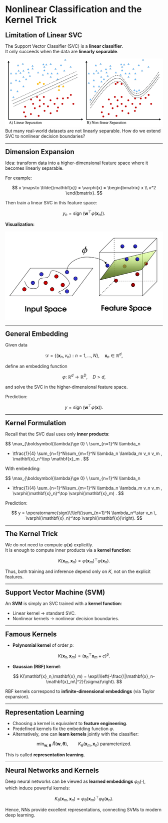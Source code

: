 # Nonlinear Classification and the Kernel Trick

**<span style="font-size:1.5em;">Limitation of Linear SVC</span>**

The Support Vector Classifier (SVC) is a **linear classifier**.  
It only succeeds when the data are **linearly separable**.

<div style="text-align: center;">
  <img src="../../_static/svm5.png" alt="SVM margins"/>
</div>
But many real-world datasets are not linearly separable.  
How do we extend SVC to nonlinear decision boundaries?

---

**<span style="font-size:1.5em;">Dimension Expansion</span>**

Idea: transform data into a higher-dimensional feature space where it becomes linearly separable.

For example:

$$
x \mapsto \tilde{\mathbf{x}} = \varphi(x) = 
\begin{bmatrix}
x \\
x^2
\end{bmatrix}.
$$

Then train a linear SVC in this feature space:

$$
y_n = \operatorname{sign}\!\left(\mathbf{w}^\top \varphi(\mathbf{x}_n)\right).
$$

**Visualization:**

<div style="text-align: center;">
  <img src="../../_static/svm6.png" alt="SVM margins"/>
</div>

---

**<span style="font-size:1.5em;">General Embedding</span>**

Given data

$$
\mathcal{D} = \{(\mathbf{x}_n, v_n) : n=1,\ldots,N\}, \quad \mathbf{x}_n \in \mathbb{R}^d,
$$

define an embedding function

$$
\varphi:\ \mathbb{R}^d \to \mathbb{R}^D, \quad D > d,
$$

and solve the SVC in the higher-dimensional feature space.

Prediction:

$$
y = \operatorname{sign}\!\left(\mathbf{w}^\top \varphi(\mathbf{x})\right).
$$

---

**<span style="font-size:1.5em;">Kernel Formulation</span>**

Recall that the SVC dual uses only **inner products**:

$$
\max_{\boldsymbol{\lambda}\ge 0} \ \sum_{n=1}^N \lambda_n 
- \tfrac{1}{4} \sum_{n=1}^N\sum_{m=1}^N \lambda_n \lambda_m v_n v_m \, \mathbf{x}_n^\top \mathbf{x}_m .
$$

With embedding:

$$
\max_{\boldsymbol{\lambda}\ge 0} \ \sum_{n=1}^N \lambda_n 
- \tfrac{1}{4} \sum_{n=1}^N\sum_{m=1}^N \lambda_n \lambda_m v_n v_m \, \varphi(\mathbf{x}_n)^\top \varphi(\mathbf{x}_m) .
$$

Prediction:

$$
y = \operatorname{sign}\!\left(\sum_{n=1}^N \lambda_n^\star v_n \, 
\varphi(\mathbf{x}_n)^\top \varphi(\mathbf{x})\right).
$$

---

**<span style="font-size:1.5em;">The Kernel Trick</span>**

We do not need to compute $\varphi(\mathbf{x})$ explicitly.  
It is enough to compute inner products via a **kernel function**:

$$
K(\mathbf{x}_m,\mathbf{x}_n) 
= \varphi(\mathbf{x}_m)^\top \varphi(\mathbf{x}_n).
$$

Thus, both training and inference depend only on $K$, not on the explicit features.

---

**<span style="font-size:1.5em;">Support Vector Machine (SVM)</span>**

An **SVM** is simply an SVC trained with a **kernel function**:

- Linear kernel → standard SVC.  
- Nonlinear kernels → nonlinear decision boundaries.  


---

**<span style="font-size:1.5em;">Famous Kernels</span>**

- **Polynomial kernel** of order $p$:

$$
K(\mathbf{x}_n,\mathbf{x}_m) = (\mathbf{x}_n^\top \mathbf{x}_m + c)^p .
$$

- **Gaussian (RBF) kernel**:

$$
K(\mathbf{x}_n,\mathbf{x}_m) = \exp\!\left(-\frac{\|\mathbf{x}_n-\mathbf{x}_m\|^2}{\sigma}\right).
$$

RBF kernels correspond to **infinite-dimensional embeddings** (via Taylor expansion).

---

**<span style="font-size:1.5em;">Representation Learning</span>**

- Choosing a kernel is equivalent to **feature engineering**.  
- Predefined kernels fix the embedding function $\varphi$.  
- Alternatively, one can **learn kernels** jointly with the classifier:

$$
\min_{\mathbf{w},\,\boldsymbol{\theta}} \ \hat R(\mathbf{w},\boldsymbol{\theta}),
\qquad 
K_\theta(\mathbf{x}_m,\mathbf{x}_n) \text{ parameterized.}
$$

This is called **representation learning**.

---

**<span style="font-size:1.5em;">Neural Networks and Kernels</span>**

Deep neural networks can be viewed as **learned embeddings** $\varphi_\theta(\cdot)$,  
which induce powerful kernels:

$$
K_\theta(\mathbf{x}_m,\mathbf{x}_n) 
= \varphi_\theta(\mathbf{x}_m)^\top \varphi_\theta(\mathbf{x}_n).
$$

Hence, NNs provide excellent representations, connecting SVMs to modern deep learning.

